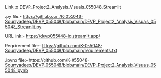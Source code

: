 Link to DEVP_Project2_Analysis_Visuals_055048_Streamlit

.py file:-
https://github.com/K-055048-Soumyadeep/DEVP_055048/blob/main/DEVP_Project2_Analysis_Visuals_055048_Streamlit.py

URL link:-
https://devp055048-iq.streamlit.app/

Requirement file:-
https://github.com/K-055048-Soumyadeep/DEVP_055048/blob/main/requirements.txt

.ipynb file:-
https://github.com/K-055048-Soumyadeep/DEVP_055048/blob/main/DEVP_Project2_Analysis_Visuals_055048.ipynb
